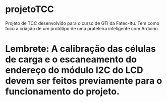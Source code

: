 # projetoTCC

Projeto de TCC desenvolvido para o curso de GTI da Fatec-Itu. Tem como foco a criação de um protótipo de uma prateleira inteligente com Arduino.

# Lembrete: A calibração das células de carga e o escaneamento do endereço do módulo I2C do LCD devem ser feitos previamente para o funcionamento do projeto.
